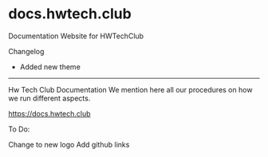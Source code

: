 # docs.hwtech.club
Documentation Website for HWTechClub

Changelog
- Added new theme

----
Hw Tech Club Documentation We mention here all our procedures on how we run different aspects.

https://docs.hwtech.club

To Do:

Change to new logo
Add github links
